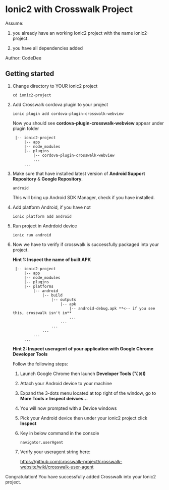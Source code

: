 # Ionic2 with Crosswalk Project

Assume:

1. you already have an working Ionic2 project with the name ionic2-project.

2. you have all dependencies added

Author: CodeDee

## Getting started

1. Change directory to YOUR ionic2 project
    ```
    cd ionic2-project
    ```
    
2. Add Crosswalk cordova plugin to your project
    ```
    ionic plugin add cordova-plugin-crosswalk-webview
    ```
    Now you should see **cordova-plugin-crosswalk-webview** appear under plugin folder
    
        |-- ionic2-project
            |-- app
            |-- node_modules
            |-- plugins
                |-- cordova-plugin-crosswalk-webview
                ...
            ...

3. Make sure that have installed latest version of **Android Support Repository** & **Google Repository**.
    ```
    android
    ```
    This will bring up Android SDK Manager, check if you have installed.
    
4. Add platform Android, if you have not
    ```
    ionic platform add android
    ```
    
5. Run project in Andrdoid device
    ```
    ionic run android
    ```
    
6. Now we have to verify if crosswalk is successfully packaged into your project.

    **Hint 1: Inspect the name of built APK**
    
        |-- ionic2-project
            |-- app
            |-- node_modules
            |-- plugins
            |-- platforms
                |-- android
                    |-- build
                        |-- outputs
                            |-- apk
                                |-- android-debug.apk **<-- if you see this, crosswalk isn't in**
                                ...
                            ...
                        ...
                    ...
                ...
            ...
        

    **Hint 2: Inspect useragent of your application with Google Chrome Developer Tools**
    
    Follow the following steps:
    1. Launch Google Chrome then launch **Developer Tools (⌥⌘I)**
    
    2. Attach your Android device to your machine
    
    3. Expand the 3-dots menu located at top right of the window, go to **More Tools > Inspect deivces...**
    
    4. You will now prompted with a Device windows
    
    5. Pick your Android device then under your ionic2 project click **Inspect**
    
    6. Key in below command in the console
        ```
        navigator.userAgent
        ```
    
    7. Verify your useragent string here:
    
        https://github.com/crosswalk-project/crosswalk-website/wiki/crosswalk-user-agent
        
    
Congratulation! You have successfully added Crosswalk into your Ionic2 project.
